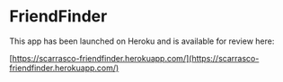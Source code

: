 # FriendFinder

This app has been launched on Heroku and is available for review here:

[https://scarrasco-friendfinder.herokuapp.com/](https://scarrasco-friendfinder.herokuapp.com/)
